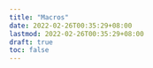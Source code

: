 ```yaml
---
title: "Macros"
date: 2022-02-26T00:35:29+08:00
lastmod: 2022-02-26T00:35:29+08:00
draft: true
toc: false
---
```

